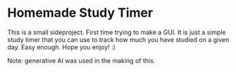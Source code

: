 # Homemade Study Timer
This is a small sideproject. First time trying to make a GUI. 
It is just a simple study timer that you can use to track how much you have studied on a given day. 
Easy enough. 
Hope you enjoy! :)

Note: generative AI was used in the making of this. 
